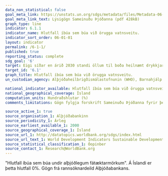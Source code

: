 ```yaml
---
data_non_statistical: false
goal_meta_link: https://unstats.un.org/sdgs/metadata/files/Metadata-06-01-01.pdf
goal_meta_link_text: Lýsigögn Sameinuðu Þjóðanna (pdf 428kB)
graph_type: line
indicator: 6.1.1
indicator_name: Hlutfall íbúa sem búa við örugga vatnsveitu.
indicator_sort_order: 06-01-01
layout: indicator
permalink: /6-1-1/
published: true
reporting_status: complete
sdg_goal: '6'
target: Eigi síðar en árið 2030 standi öllum til boða heilnæmt drykkjarvatn á viðráðanlegu verði hvar sem er í heiminum
target_id: '6.1'
graph_title: Hlutfall íbúa sem búa við örugga vatnsveitu.
un_custodian_agency: Alþjóðaheilbrigðismálastofnunin (WHO), Barnahjálp Sameinuðu Þjóðanna (UNICEF)

national_indicator_available: Hlutfall íbúa sem búa við örugga vatnsveitu.
national_geographical_coverage: Ísland
computation_units: Hundraðshlutar (%)
comments_limitations: Gögn fylgja forskrift Sameinuðu Þjóðanna fyrir þennan mælikvarða. Þessi mælikvarði var fundinn í samstarfi við sérfræðinga í málefninu.

source_active_1: true
source_organisation_1: Alþjóðabankinn
source_periodicity_1: Árleg
source_earliest_available_1: 2000
source_geographical_coverage_1: Ísland
source_url_1: http://datatopics.worldbank.org/sdgs/index.html
source_url_text_1: World Development Indicators Sustainable Development Goals
source_statistical_classification_1: Óopinber
source_contact_1: Research@WorldBank.org
---
```


"Hlutfall íbúa sem búa undir alþjóðlegum fátæktarmörkum". Á Íslandi er þetta hlutfall 0%. Gögn frá rannsóknardeild Alþjóðabankans.

